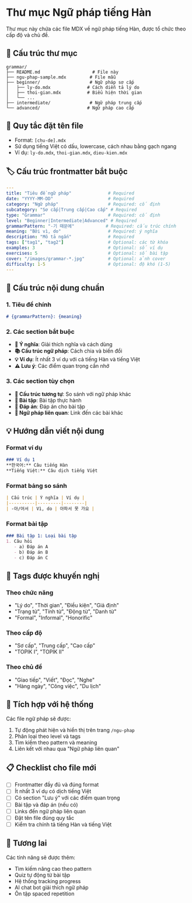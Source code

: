 # Thư mục Ngữ pháp tiếng Hàn

Thư mục này chứa các file MDX về ngữ pháp tiếng Hàn, được tổ chức theo cấp độ và chủ đề.

## 📁 Cấu trúc thư mục

```
grammar/
├── README.md                    # File này
├── ngu-phap-sample.mdx         # File mẫu
├── beginner/                   # Ngữ pháp sơ cấp
│   ├── ly-do.mdx              # Cách diễn tả lý do
│   ├── thoi-gian.mdx          # Biểu hiện thời gian
│   └── ...
├── intermediate/               # Ngữ pháp trung cấp
└── advanced/                  # Ngữ pháp cao cấp
```

## 📝 Quy tắc đặt tên file

- Format: `[chu-de].mdx`
- Sử dụng tiếng Việt có dấu, lowercase, cách nhau bằng gạch ngang
- Ví dụ: `ly-do.mdx`, `thoi-gian.mdx`, `dieu-kien.mdx`

## 🏷️ Cấu trúc frontmatter bắt buộc

```yaml
---
title: "Tiêu đề ngữ pháp"              # Required
date: "YYYY-MM-DD"                     # Required
category: "Ngữ pháp"                   # Required: cố định
subcategory: "Sơ cấp|Trung cấp|Cao cấp" # Required
type: "Grammar"                        # Required: cố định
level: "Beginner|Intermediate|Advanced" # Required
grammarPattern: "-기 때문에"            # Required: cấu trúc chính
meaning: "Bởi vì, do"                  # Required: ý nghĩa
description: "Mô tả ngắn"              # Required
tags: ["tag1", "tag2"]                 # Optional: các từ khóa
examples: 3                            # Optional: số ví dụ
exercises: 5                           # Optional: số bài tập
cover: "/images/grammar-*.jpg"         # Optional: ảnh cover
difficulty: 1-5                        # Optional: độ khó (1-5)
---
```

## 📖 Cấu trúc nội dung chuẩn

### 1. Tiêu đề chính
```markdown
# {grammarPattern}: {meaning}
```

### 2. Các section bắt buộc
- **📝 Ý nghĩa**: Giải thích nghĩa và cách dùng
- **📚 Cấu trúc ngữ pháp**: Cách chia và biến đổi
- **💡 Ví dụ**: Ít nhất 3 ví dụ với cả tiếng Hàn và tiếng Việt
- **⚠️ Lưu ý**: Các điểm quan trọng cần nhớ

### 3. Các section tùy chọn
- **🔄 Cấu trúc tương tự**: So sánh với ngữ pháp khác
- **📝 Bài tập**: Bài tập thực hành
- **💭 Đáp án**: Đáp án cho bài tập
- **🔗 Ngữ pháp liên quan**: Link đến các bài khác

## 💡 Hướng dẫn viết nội dung

### Format ví dụ
```markdown
### Ví dụ 1
**한국어:** Câu tiếng Hàn  
**Tiếng Việt:** Câu dịch tiếng Việt
```

### Format bảng so sánh
```markdown
| Cấu trúc | Ý nghĩa | Ví dụ |
|----------|---------|--------|
| -아/어서 | Vì, do | 아파서 못 가요 |
```

### Format bài tập
```markdown
### Bài tập 1: Loại bài tập
1. Câu hỏi
   - a) Đáp án A
   - b) Đáp án B
   - c) Đáp án C
```

## 🎯 Tags được khuyến nghị

### Theo chức năng
- "Lý do", "Thời gian", "Điều kiện", "Giả định"
- "Trạng từ", "Tính từ", "Động từ", "Danh từ"
- "Formal", "Informal", "Honorific"

### Theo cấp độ
- "Sơ cấp", "Trung cấp", "Cao cấp"
- "TOPIK I", "TOPIK II"

### Theo chủ đề
- "Giao tiếp", "Viết", "Đọc", "Nghe"
- "Hàng ngày", "Công việc", "Du lịch"

## 🔧 Tích hợp với hệ thống

Các file ngữ pháp sẽ được:
1. Tự động phát hiện và hiển thị trên trang `/ngu-phap`
2. Phân loại theo level và tags
3. Tìm kiếm theo pattern và meaning
4. Liên kết với nhau qua "Ngữ pháp liên quan"

## 📋 Checklist cho file mới

- [ ] Frontmatter đầy đủ và đúng format
- [ ] Ít nhất 3 ví dụ có dịch tiếng Việt
- [ ] Có section "Lưu ý" với các điểm quan trọng
- [ ] Bài tập và đáp án (nếu có)
- [ ] Links đến ngữ pháp liên quan
- [ ] Đặt tên file đúng quy tắc
- [ ] Kiểm tra chính tả tiếng Hàn và tiếng Việt

## 🚀 Tương lai

Các tính năng sẽ được thêm:
- Tìm kiếm nâng cao theo pattern
- Quiz tự động từ bài tập
- Hệ thống tracking progress
- AI chat bot giải thích ngữ pháp
- Ôn tập spaced repetition 